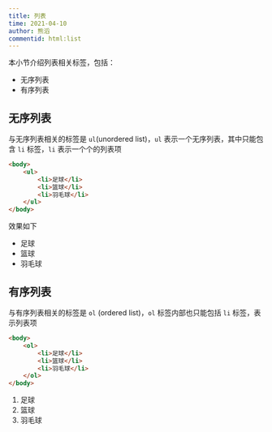 ```yaml
---
title: 列表
time: 2021-04-10
author: 熊滔
commentid: html:list
---
```


本小节介绍列表相关标签，包括：

- 无序列表
- 有序列表

<ImageView src="https://cdn.jsdelivr.net/gh/LastKnightCoder/ImgHosting2/20210410225933.svg" />

## 无序列表

与无序列表相关的标签是 `ul`(unordered list)，`ul` 表示一个无序列表，其中只能包含 `li` 标签，`li` 表示一个个的列表项

```html
<body>
    <ul>
        <li>足球</li>
        <li>篮球</li>
        <li>羽毛球</li>
    </ul>
</body>
```

效果如下

<DisplayBox>

<ul>
    <li>足球</li>
    <li>篮球</li>
    <li>羽毛球</li>
</ul>
</DisplayBox>

## 有序列表

与有序列表相关的标签是 `ol` (ordered list)，`ol` 标签内部也只能包括 `li` 标签，表示列表项

```html
<body>
    <ol>
        <li>足球</li>
        <li>篮球</li>
        <li>羽毛球</li>
    </ol>
</body>
```

<DisplayBox>

<ol>
    <li>足球</li>
    <li>篮球</li>
    <li>羽毛球</li>
</ol>
</DisplayBox>



